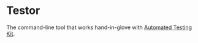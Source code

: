 # Testor

The command-line tool that works hand-in-glove with [Automated Testing Kit](https://www.drupal.org/project/automated_testing_kit).
